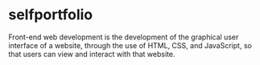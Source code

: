 # selfportfolio


Front-end web development is the development of the graphical user interface of a website, through the use of HTML, CSS, and JavaScript, so that users can view and interact with that website.


